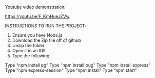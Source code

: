 Youtube video demonstration: 

https://youtu.be/F_KmHueJZVw

INSTRUCTIONS TO RUN THE PROJECT:

1. Ensure you have Node.js
2. Download the Zip file off of github
3. Unzip the folder
4. Open it in an IDE
5. Type the following:

Type “npm install pg”
Type "npm install pug"
Type "npm install express"
Type "npm express-session"
Type “npm install”
Type “npm start”



